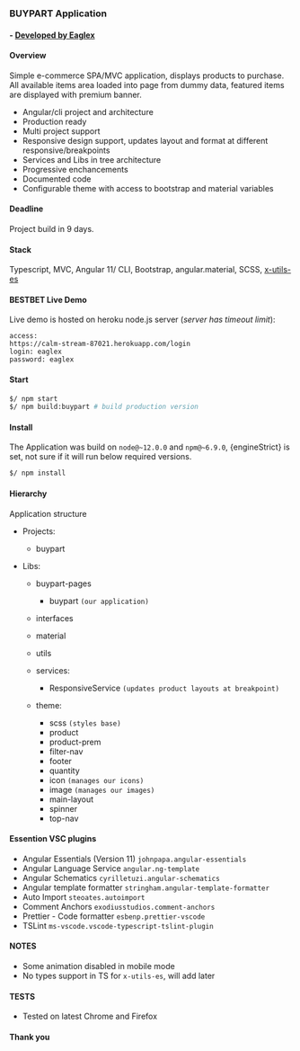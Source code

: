 ### BUYPART Application
#### - [ Developed by Eaglex ](http://eaglex.net)

#### Overview
Simple e-commerce SPA/MVC application, displays products to purchase. All available items area loaded into page from dummy data, featured items are displayed with premium banner.

* Angular/cli project and architecture
* Production ready
* Multi project support
* Responsive design support, updates layout and format at different responsive/breakpoints
* Services and Libs in tree architecture
* Progressive enchancements
* Documented code
* Configurable theme with access to bootstrap and material variables


#### Deadline
Project build in 9 days.


#### Stack
Typescript, MVC, Angular 11/ CLI, Bootstrap, angular.material, SCSS, [ x-utils-es ](https://www.npmjs.com/package/x-utils-es)



#### BESTBET Live Demo
Live demo is hosted on heroku node.js server (_server has timeout limit_):

```
access:
https://calm-stream-87021.herokuapp.com/login
login: eaglex
password: eaglex
```


#### Start
```sh
$/ npm start
$/ npm build:buypart # build production version
```


#### Install
The Application was build on `node@~12.0.0` and `npm@~6.9.0`, {engineStrict} is set, not sure if it will run below required versions.

```sh
$/ npm install
```


#### Hierarchy
Application structure

* Projects:
    * buypart
    
* Libs:
  * buypart-pages 
    * buypart `(our application)`
  * interfaces
  * material
  * utils
  * services:
    * ResponsiveService `(updates product layouts at breakpoint)`

  * theme:
    * scss `(styles base)`
    * product
    * product-prem
    * filter-nav
    * footer
    * quantity
    * icon `(manages our icons)`
    * image `(manages our images)`
    * main-layout
    * spinner
    * top-nav


#### Essention VSC plugins
- Angular Essentials (Version 11) `johnpapa.angular-essentials`
- Angular Language Service `angular.ng-template`
- Angular Schematics `cyrilletuzi.angular-schematics`
- Angular template formatter `stringham.angular-template-formatter`
- Auto Import `steoates.autoimport`
- Comment Anchors `exodiusstudios.comment-anchors`
- Prettier - Code formatter `esbenp.prettier-vscode`
- TSLint `ms-vscode.vscode-typescript-tslint-plugin`



#### NOTES
- Some animation disabled in mobile mode
- No types support in TS for `x-utils-es`, will add later

#### TESTS
- Tested on latest Chrome and Firefox


#### Thank you
